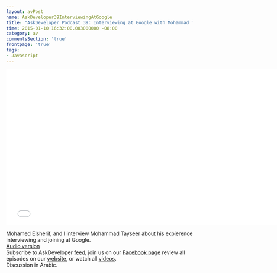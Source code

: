 ```yaml
---
layout: avPost
name: AskDeveloper39InterviewingAtGoogle
title: "AskDeveloper Podcast 39: Interviewing at Google with Mohammad Tayseer"
time: 2015-01-10 16:32:00.003000000 -08:00
category: av
commentsSection: 'true'
frontpage: 'true'
tags: 
- Javascript
---
```


<iframe width="750" height="422" src="//www.youtube.com/embed/5WRhv8gOqAI" frameborder="0" allowfullscreen></iframe>

Mohamed Elsherif, and I interview Mohammad Tayseer about his expierence interviewing and joining at Google.  
[Audio version](https://soundcloud.com/askdeveloper/ep39-interviewing-for-google-for-with-mohamed-tayseer)  
Subscribe to AskDeveloper [feed](http://feeds.feedburner.com/Askdeveloper), join us on our [Facebook page](https://www.facebook.com/askdeveloper) review all episodes on our [website](http://www.askdeveloper.com/), or watch all [videos](https://www.youtube.com/user/bashmohandes/).  
Discussion in Arabic.  